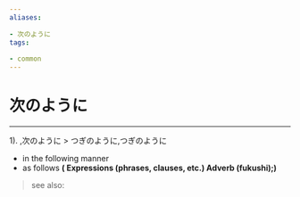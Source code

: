 ```yaml
---
aliases:
    
- 次のように
tags:
    
- common
---
```


# 次のように
---
1).
,次のように > つぎのように,つぎのように

- in the following manner
- as follows
**( Expressions (phrases, clauses, etc.) Adverb (fukushi);)**
> see also: 
            